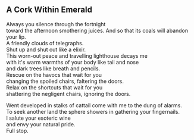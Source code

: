 A Cork Within Emerald
---------------------
Always you silence through the fortnight  
toward the afternoon smothering juices. And so that its coals will abandon your lip.  
A friendly clouds of telegraphs.  
Shut up and shut out like a elixir.  
This worn-out peace and travelling lighthouse decays me  
with it's warm warmths of your body like tail and nose  
and dark trees like breath and pencils.  
Rescue on the havocs that wait for you  
changing the spoiled chairs, faltering the doors.  
Relax on the shortcuts that wait for you  
shattering the negligent chairs, ignoring the doors.  
  
Went developed in stalks of cattail come with me to the dung of alarms.  
To seek another land the sphere showers in gathering your fingernails.  
I salute your esoteric wine  
and envy your natural pride.  
Full stop.  
